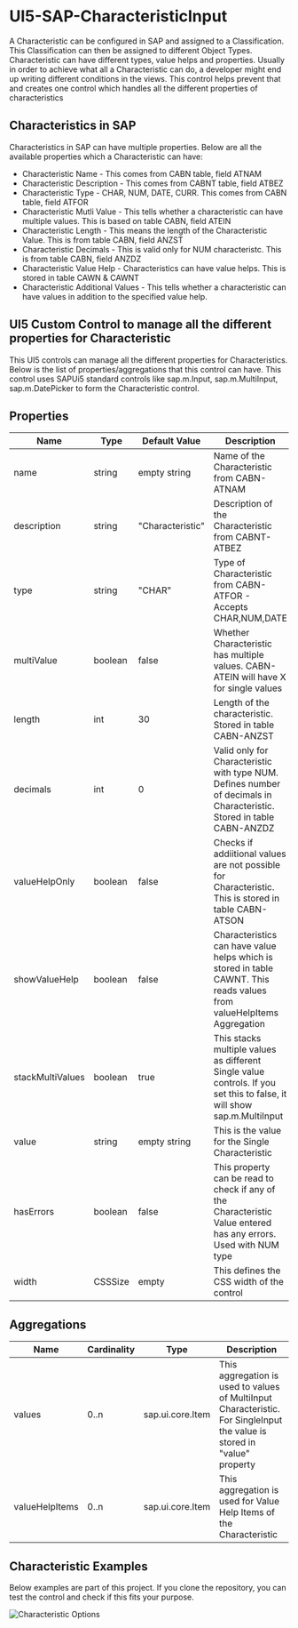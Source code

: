 # UI5-SAP-CharacteristicInput
A Characteristic can be configured in SAP and assigned to a Classification. This Classification can then be assigned to different Object Types. Characteristic can have different types, value helps and properties. Usually in order to achieve what all a Characteristic can do, a developer might end up writing different conditions in the views. This control helps prevent that and creates one control which handles all the different properties of characteristics

## Characteristics in SAP
Characteristics in SAP can have multiple properties. Below are all the available properties which a Characteristic can have:

- Characteristic Name - This comes from CABN table, field ATNAM
- Characteristic Description - This comes from CABNT table, field ATBEZ
- Characteristic Type - CHAR, NUM, DATE, CURR. This comes from CABN table, field ATFOR
- Characteristic Mutli Value - This tells whether a characteristic can have multiple values. This is based on table CABN, field ATEIN
- Characteristic Length - This means the length of the Characteristic Value. This is from table CABN, field ANZST
- Characteristic Decimals - This is valid only for NUM characteristc. This is from table CABN, field ANZDZ
- Characteristic Value Help - Characteristics can have value helps. This is stored in table CAWN & CAWNT
- Characteristic Additional Values - This tells whether a characteristic can have values in addition to the specified value help.

## UI5 Custom Control to manage all the different properties for Characteristic
This UI5 controls can manage all the different properties for Characteristics. Below is the list of properties/aggregations that this control can have. This control uses SAPUi5 standard controls like sap.m.Input, sap.m.MultiInput, sap.m.DatePicker to form the Characteristic control.

## Properties
| Name             | Type          | Default Value    | Description |
| ---------------- | ------------- | ---------------- | ----------- |
| name             | string        | empty string     | Name of the Characteristic from CABN-ATNAM |
| description      | string        | "Characteristic" | Description of the Characteristic from CABNT-ATBEZ |
| type             | string        | "CHAR"           | Type of Characteristic from CABN-ATFOR - Accepts CHAR,NUM,DATE |
| multiValue       | boolean       | false            | Whether Characteristic has multiple values. CABN-ATEIN will have X for single values |
| length           | int           | 30               | Length of the characteristic. Stored in table CABN-ANZST |
| decimals         | int           | 0                | Valid only for Characteristic with type NUM. Defines number of decimals in Characteristic. Stored in table CABN-ANZDZ |
| valueHelpOnly    | boolean       | false            | Checks if addiitional values are not possible for Characteristic. This is stored in table CABN-ATSON |
| showValueHelp    | boolean       | false            | Characteristics can have value helps which is stored in table CAWNT. This reads values from valueHelpItems Aggregation |
| stackMultiValues | boolean       | true             | This stacks multiple values as different Single value controls. If you set this to false, it will show sap.m.MultiInput |
| value            | string        | empty string     | This is the value for the Single Characteristic |
| hasErrors        | boolean       | false            | This property can be read to check if any of the Characteristic Value entered has any errors. Used with NUM type |
| width            | CSSSize       | empty            | This defines the CSS width of the control |

## Aggregations
| Name             | Cardinality   | Type             | Description |
| ---------------- | ------------- | ---------------- | ----------- |
| values           | 0..n          | sap.ui.core.Item | This aggregation is used to values of MultiInput Characteristic. For SingleInput the value is stored in "value" property|
| valueHelpItems   | 0..n          | sap.ui.core.Item | This aggregation is used for Value Help Items of the Characteristic |

## Characteristic Examples 
Below examples are part of this project. If you clone the repository, you can test the control and check if this fits your purpose.

![Characteristic Options](https://github.com/[username]/[reponame]/blob/[branch]/image.jpg?raw=true)
